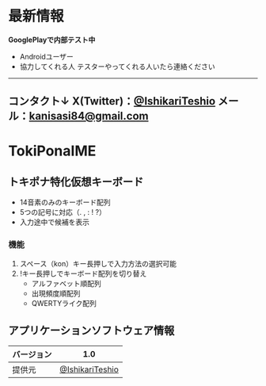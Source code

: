 # 最新情報
**GooglePlayで内部テスト中**
- Androidユーザー
- 協力してくれる人
テスターやってくれる人いたら連絡ください
---
コンタクト↓
X(Twitter)：[@IshikariTeshio](https://x.com/IshikariTeshio)
メール：kanisasi84@gmail.com
---

# TokiPonaIME
## トキポナ特化仮想キーボード
- 14音素のみのキーボード配列
- 5つの記号に対応（. , : ! ?）
- 入力途中で候補を表示
### 機能
1. スペース（kon）キー長押しで入力方法の選択可能
2. !キー長押しでキーボード配列を切り替え
	- アルファベット順配列
	- 出現頻度順配列
	- QWERTYライク配列
## アプリケーションソフトウェア情報
| バージョン | 1.0|
|-|-|
| 提供元   | [@IshikariTeshio](https://x.com/IshikariTeshio) |
